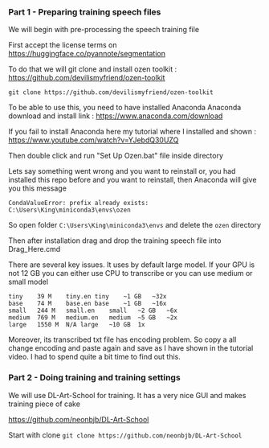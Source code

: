 
### Part 1 - Preparing training speech files
We will begin with pre-processing the speech training file

First accept the license terms on https://huggingface.co/pyannote/segmentation 

To do that we will git clone and install ozen toolkit : https://github.com/devilismyfriend/ozen-toolkit

```git clone https://github.com/devilismyfriend/ozen-toolkit```

To be able to use this, you need to have installed Anaconda
Anaconda download and install link : https://www.anaconda.com/download

If you fail to install Anaconda here my tutorial where I installed and shown : https://www.youtube.com/watch?v=YJebdQ30UZQ

Then double click and run "Set Up Ozen.bat" file inside directory 

Lets say something went wrong and you want to reinstall or, you had installed this repo before and you want to reinstall, then Anaconda will give you this message

```CondaValueError: prefix already exists: C:\Users\King\miniconda3\envs\ozen```

So open folder ```C:\Users\King\miniconda3\envs``` and delete the ```ozen``` directory 

Then after installation drag and drop the training speech file into Drag_Here.cmd

There are several key issues. It uses by default large model. If your GPU is not 12 GB you can either use CPU to transcribe or you can use medium or small model

```
tiny	39 M	tiny.en	tiny	~1 GB	~32x
base	74 M	base.en	base	~1 GB	~16x
small	244 M	small.en	small	~2 GB	~6x
medium	769 M	medium.en	medium	~5 GB	~2x
large	1550 M	N/A	large	~10 GB	1x
```

Moreover, its transcribed txt file has encoding problem. So copy a all change encoding and paste again and save as I have shown in the tutorial video. I had to spend quite a bit time to find out this.

### Part 2 - Doing training and training settings

We will use DL-Art-School for training. It has a very nice GUI and makes training piece of cake

https://github.com/neonbjb/DL-Art-School

Start with clone ```git clone https://github.com/neonbjb/DL-Art-School```
